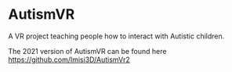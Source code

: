# AutismVR
A VR project teaching people how to interact with Autistic children.

The 2021 version of AutismVR can be found here https://github.com/Imisi3D/AutismVr2

